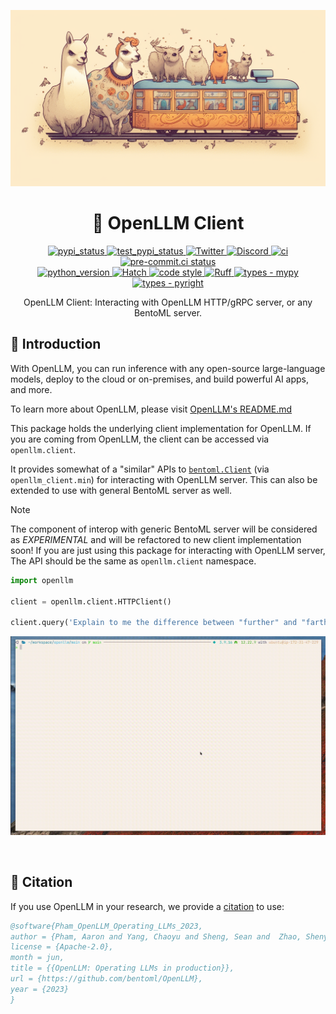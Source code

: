 ![Banner for OpenLLM](/.github/assets/main-banner.png)

<!-- hatch-fancy-pypi-readme intro start -->

<div align="center">
    <h1 align="center">👾 OpenLLM Client</h1>
    <a href="https://pypi.org/project/openllm-client">
        <img src="https://img.shields.io/pypi/v/openllm-client.svg?logo=pypi&label=PyPI&logoColor=gold" alt="pypi_status" />
    </a><a href="https://test.pypi.org/project/openllm-client/">
        <img src="https://img.shields.io/badge/Nightly-PyPI?logo=pypi&label=PyPI&color=gray&link=https%3A%2F%2Ftest.pypi.org%2Fproject%2Fopenllm%2F" alt="test_pypi_status" />
    </a><a href="https://twitter.com/bentomlai">
        <img src="https://badgen.net/badge/icon/@bentomlai/1DA1F2?icon=twitter&label=Follow%20Us" alt="Twitter" />
    </a><a href="https://l.bentoml.com/join-openllm-discord">
        <img src="https://badgen.net/badge/icon/OpenLLM/7289da?icon=discord&label=Join%20Us" alt="Discord" />
    </a><a href="https://github.com/bentoml/OpenLLM/actions/workflows/ci.yml">
        <img src="https://github.com/bentoml/OpenLLM/actions/workflows/ci.yml/badge.svg?branch=main" alt="ci" />
    </a><a href="https://results.pre-commit.ci/latest/github/bentoml/OpenLLM/main">
        <img src="https://results.pre-commit.ci/badge/github/bentoml/OpenLLM/main.svg" alt="pre-commit.ci status" />
    </a><br>
    <a href="https://pypi.org/project/openllm-client">
        <img src="https://img.shields.io/pypi/pyversions/openllm-client.svg?logo=python&label=Python&logoColor=gold" alt="python_version" />
    </a><a href="htjtps://github.com/pypa/hatch">
        <img src="https://img.shields.io/badge/%F0%9F%A5%9A-Hatch-4051b5.svg" alt="Hatch" />
    </a><a href="https://github.com/bentoml/OpenLLM/blob/main/STYLE.md">
        <img src="https://img.shields.io/badge/code%20style-experimental-000000.svg" alt="code style" />
    </a><a href="https://github.com/astral-sh/ruff">
        <img src="https://img.shields.io/endpoint?url=https://raw.githubusercontent.com/charliermarsh/ruff/main/assets/badge/v2.json" alt="Ruff" />
    </a><a href="https://github.com/python/mypy">
        <img src="https://img.shields.io/badge/types-mypy-blue.svg" alt="types - mypy" />
    </a><a href="https://github.com/microsoft/pyright">
        <img src="https://img.shields.io/badge/types-pyright-yellow.svg" alt="types - pyright" />
    </a><br>
    <p>OpenLLM Client: Interacting with OpenLLM HTTP/gRPC server, or any BentoML server.<br/></p>
    <i></i>
</div>

## 📖 Introduction

With OpenLLM, you can run inference with any open-source large-language models,
deploy to the cloud or on-premises, and build powerful AI apps, and more.

To learn more about OpenLLM, please visit <a href="https://github.com/bentoml/OpenLLM">OpenLLM's README.md</a>

This package holds the underlying client implementation for OpenLLM. If you are
coming from OpenLLM, the client can be accessed via `openllm.client`.

It provides somewhat of a "similar" APIs to [`bentoml.Client`](https://docs.bentoml.com/en/latest/guides/client.html)
(via `openllm_client.min`) for interacting with OpenLLM server. This can also be extended to use with general
BentoML server as well.

> [!NOTE]
> The component of interop with generic BentoML server will be considered as _EXPERIMENTAL_ and
> will be refactored to new client implementation soon!
> If you are just using this package for interacting with OpenLLM server, The API should be the same as `openllm.client` namespace.

```python
import openllm

client = openllm.client.HTTPClient()

client.query('Explain to me the difference between "further" and "farther"')
```

<!-- hatch-fancy-pypi-readme intro stop -->

![Gif showing OpenLLM Intro](/.github/assets/output.gif)

<br/>

<!-- hatch-fancy-pypi-readme interim start -->

## 📔 Citation

If you use OpenLLM in your research, we provide a [citation](../CITATION.cff) to use:

```bibtex
@software{Pham_OpenLLM_Operating_LLMs_2023,
author = {Pham, Aaron and Yang, Chaoyu and Sheng, Sean and  Zhao, Shenyang and Lee, Sauyon and Jiang, Bo and Dong, Fog and Guan, Xipeng and Ming, Frost},
license = {Apache-2.0},
month = jun,
title = {{OpenLLM: Operating LLMs in production}},
url = {https://github.com/bentoml/OpenLLM},
year = {2023}
}
```

<!-- hatch-fancy-pypi-readme interim stop -->
